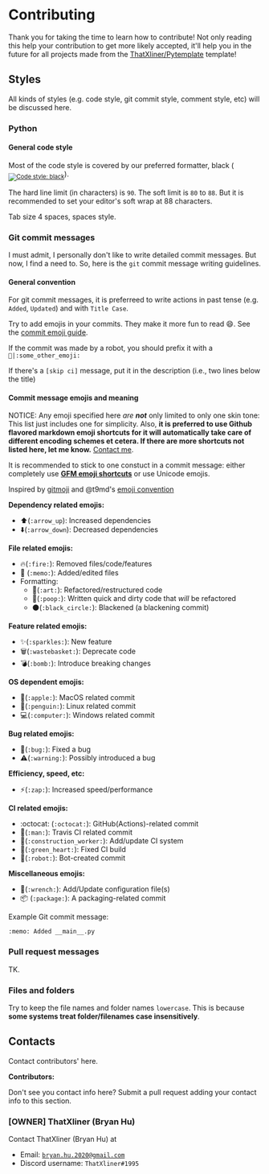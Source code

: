 # Contributing

Thank you for taking the time to learn how to contribute! Not only reading this help your contribution to get more likely accepted, it'll help you in the future for all projects made from the [ThatXliner/Pytemplate](https://github.com/ThatXliner/Pytemplate) template!

## Styles

All kinds of styles (e.g. code style, git commit style, comment style, etc) will be discussed here.

### Python

#### General code style

Most of the code style is covered by our preferred formatter, black (<sub><a href="https://github.com/psf/black"><img src="https://img.shields.io/badge/code%20style-black-000000.svg" alt="Code style: black"></a></sub>).

The hard line limit (in characters) is `90`. The soft limit is `80` to `88`. But it is recommended to set your editor's soft wrap at 88 characters.

Tab size 4 spaces, spaces style.

### Git commit messages

I must admit, I personally don't like to write detailed commit messages. But now, I find a need to. So, here is the `git` commit message writing guidelines.

#### General convention

For git commit messages, it is preferreed to write actions in past tense (e.g. `Added`, `Updated`) and with `Title Case`.

Try to add emojis in your commits. They make it more fun to read :smile:. See the [commit emoji guide](#commit-message-emojis-and-meaning).

If the commit was made by a robot, you should prefix it with a <code>:robot:|:some_other_emoji:</code>

If there's a `[skip ci]` message, put it in the description (i.e., two lines below the title)

#### Commit message emojis and meaning

NOTICE: Any emoji specified here _are **not**_ only limited to only one skin tone: This list just includes one for simplicity. Also, **it is preferred to use Github flavored markdown emoji shortcuts for it will automatically take care of different encoding schemes et cetera. If there are more shortcuts not listed here, let me know.** [Contact me](#owner-thatxliner-bryan-hu).

It is recommended to stick to one constuct in a commit message: either completely use [**GFM emoji shortcuts**](https://gist.github.com/rxaviers/7360908 "Complete list of github markdown emoji markup") or use Unicode emojis.

Inspired by [gitmoji](https://gitmoji.carloscuesta.me) and @t9md's [emoji convention](https://github.com/t9md/atom-vim-mode-plus#commit-emoji-convention)

**Dependency related emojis:**

- :arrow_up:(`:arrow_up`): Increased dependencies
- :arrow_down:(`:arrow_down`): Decreased dependencies

**File related emojis:**

- :fire:(`:fire:`): Removed files/code/features
- :memo: (`:memo:`): Added/edited files
- Formatting:
  * :art:(`:art:`): Refactored/restructured code
  * :poop:(`:poop:`): Written quick and dirty code that *will* be refactored
  * :black_circle:(`:black_circle:`): Blackened (a blackening commit)

**Feature related emojis:**

- :sparkles:(`:sparkles:`): New feature
- :wastebasket:(`:wastebasket:`): Deprecate code
- :bomb:(`:bomb:`): Introduce breaking changes

**OS dependent emojis:**

- :apple:(`:apple:`): MacOS related commit
- :penguin:(`:penguin:`): Linux related commit
- :computer:(`:computer:`): Windows related commit

**Bug related emojis:**

- :bug:(`:bug:`): Fixed a bug
- :warning:(`:warning:`): Possibly introduced a bug

**Efficiency, speed, etc:**

- :zap:(`:zap:`): Increased speed/performance

**CI related emojis:**
- :octocat: (`:octocat:`): GitHub(Actions)-related commit
- :man:(`:man:`): Travis CI related commit
- :construction_worker:(`:construction_worker:`): Add/update CI system
- :green_heart:(`:green_heart:`): Fixed CI build
- :robot:(`:robot:`): Bot-created commit

**Miscellaneous emojis:**
- :wrench:(`:wrench:`): Add/Update configuration file(s)
- :package: (`:package:`): A packaging-related commit


Example Git commit message:

```
:memo: Added __main__.py
```

### Pull request messages

TK.


### Files and folders

Try to keep the file names and folder names `lowercase`. This is because **some systems treat folder/filenames case insensitively**.

## Contacts

Contact contributors' here.

**Contributors:**

Don't see you contact info here? Submit a pull request adding your contact info to this section.

### [OWNER] ThatXliner (Bryan Hu)

Contact ThatXliner (Bryan Hu) at

- Email: [`bryan.hu.2020@gmail.com`](mailto:bryan.hu.2020@gmail.com "Email ThatXliner")
- Discord username: `ThatXliner#1995`
